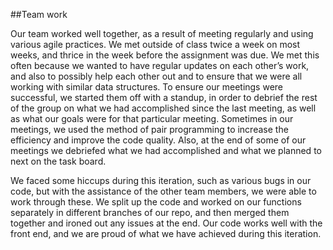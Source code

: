 ##Team work

Our team worked well together, as a result of meeting regularly and using various agile 
practices. We met outside of class twice a week on most weeks, and thrice in the week 
before the assignment was due. We met this often because we wanted to have regular 
updates on each other’s work, and also to possibly help each other out and to ensure 
that we were all working with similar data structures. To ensure our meetings were 
successful, we started them off with a standup, in order to debrief the rest of the group 
on what we had accomplished since the last meeting, as well as what our goals were for 
that particular meeting. Sometimes in our meetings, we used the method of pair
programming to increase the efficiency and improve the code quality.
Also, at the end of some of our meetings we debriefed what we had accomplished 
and what we planned to next on the task board.

 We faced some hiccups during this iteration, such as various bugs in our code, 
 but with the assistance of the other team members, we were able to work through
 these. We split up the code and worked on our functions separately in different 
 branches of our repo, and then merged them together and ironed out any issues 
 at the end. Our code works well with the front end, and we are proud of what we 
 have achieved during this iteration.
